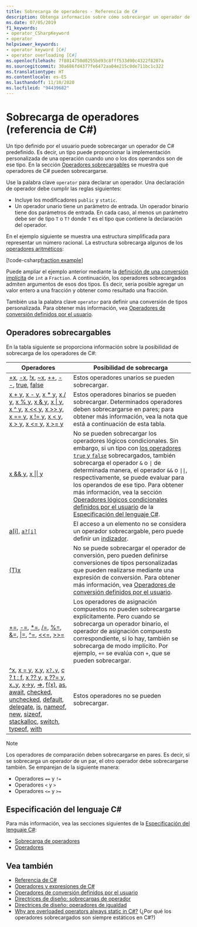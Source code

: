 ```yaml
---
title: Sobrecarga de operadores - Referencia de C#
description: Obtenga información sobre cómo sobrecargar un operador de C# y qué operadores de C# se pueden sobrecargar.
ms.date: 07/05/2019
f1_keywords:
- operator_CSharpKeyword
- operator
helpviewer_keywords:
- operator keyword [C#]
- operator overloading [C#]
ms.openlocfilehash: 7f8014750d0255bd93c8fff533d90c4322f8207a
ms.sourcegitcommit: 30a686fd4377fe6472aa04e215c0de711bc1c322
ms.translationtype: HT
ms.contentlocale: es-ES
ms.lasthandoff: 11/10/2020
ms.locfileid: "94439682"
---
```

# <a name="operator-overloading-c-reference"></a>Sobrecarga de operadores (referencia de C#)

Un tipo definido por el usuario puede sobrecargar un operador de C# predefinido. Es decir, un tipo puede proporcionar la implementación personalizada de una operación cuando uno o los dos operandos son de ese tipo. En la sección [Operadores sobrecargables](#overloadable-operators) se muestra qué operadores de C# pueden sobrecargarse.

Use la palabra clave `operator` para declarar un operador. Una declaración de operador debe cumplir las reglas siguientes:

- Incluye los modificadores `public` y `static`.
- Un operador unario tiene un parámetro de entrada. Un operador binario tiene dos parámetros de entrada. En cada caso, al menos un parámetro debe ser de tipo `T` o `T?` donde `T` es el tipo que contiene la declaración del operador.

En el ejemplo siguiente se muestra una estructura simplificada para representar un número racional. La estructura sobrecarga algunos de los [operadores aritméticos](arithmetic-operators.md):

[!code-csharp[fraction example](snippets/shared/OperatorOverloading.cs)]

Puede ampliar el ejemplo anterior mediante la [definición de una conversión implícita](user-defined-conversion-operators.md) de `int` a `Fraction`. A continuación, los operadores sobrecargados admiten argumentos de esos dos tipos. Es decir, sería posible agregar un valor entero a una fracción y obtener como resultado una fracción.

También usa la palabra clave `operator` para definir una conversión de tipos personalizada. Para obtener más información, vea [Operadores de conversión definidos por el usuario](user-defined-conversion-operators.md).

## <a name="overloadable-operators"></a>Operadores sobrecargables

En la tabla siguiente se proporciona información sobre la posibilidad de sobrecarga de los operadores de C#:

| Operadores | Posibilidad de sobrecarga |
| --------- | --------------- |
|[+x](arithmetic-operators.md#unary-plus-and-minus-operators), [-x](arithmetic-operators.md#unary-plus-and-minus-operators), [!x](boolean-logical-operators.md#logical-negation-operator-), [~x](bitwise-and-shift-operators.md#bitwise-complement-operator-), [++](arithmetic-operators.md#increment-operator-), [--](arithmetic-operators.md#decrement-operator---), [true](true-false-operators.md), [false](true-false-operators.md)|Estos operadores unarios se pueden sobrecargar.|
|[x + y](addition-operator.md), [x - y](subtraction-operator.md), [x \* y](arithmetic-operators.md#multiplication-operator-), [x / y](arithmetic-operators.md#division-operator-), [x % y](arithmetic-operators.md#remainder-operator-), [x & y](boolean-logical-operators.md#logical-and-operator-), [x &#124; y](boolean-logical-operators.md#logical-or-operator-), [x ^ y](boolean-logical-operators.md#logical-exclusive-or-operator-), [x \<\< y](bitwise-and-shift-operators.md#left-shift-operator-), [x >> y](bitwise-and-shift-operators.md#right-shift-operator-), [x == y](equality-operators.md#equality-operator-), [x != y](equality-operators.md#inequality-operator-), [x \< y](comparison-operators.md#less-than-operator-), [x > y](comparison-operators.md#greater-than-operator-), [x \<= y](comparison-operators.md#less-than-or-equal-operator-), [x >= y](comparison-operators.md#greater-than-or-equal-operator-)|Estos operadores binarios se pueden sobrecargar. Determinados operadores deben sobrecargarse en pares; para obtener más información, vea la nota que está a continuación de esta tabla.|
|[x && y](boolean-logical-operators.md#conditional-logical-and-operator-), [x &#124;&#124; y](boolean-logical-operators.md#conditional-logical-or-operator-)|No se pueden sobrecargar los operadores lógicos condicionales. Sin embargo, si un tipo con [los operadores `true` y `false`](true-false-operators.md) sobrecargados, también sobrecarga el operador `&` o <code>&#124;</code> de determinada manera, el operador `&&` o <code>&#124;&#124;</code>, respectivamente, se puede evaluar para los operandos de ese tipo. Para obtener más información, vea la sección [Operadores lógicos condicionales definidos por el usuario](~/_csharplang/spec/expressions.md#user-defined-conditional-logical-operators) de la [Especificación del lenguaje C#](~/_csharplang/spec/introduction.md).|
|[a&#91;i&#93;](member-access-operators.md#indexer-operator-), [`a?[i]`](member-access-operators.md#null-conditional-operators--and-)|El acceso a un elemento no se considera un operador sobrecargable, pero puede definir un [indizador](../../programming-guide/indexers/index.md).|
|[(T)x](type-testing-and-cast.md#cast-expression)|No se puede sobrecargar el operador de conversión, pero pueden definirse conversiones de tipos personalizadas que pueden realizarse mediante una expresión de conversión. Para obtener más información, vea [Operadores de conversión definidos por el usuario](user-defined-conversion-operators.md).|
|[+=](arithmetic-operators.md#compound-assignment), [-=](arithmetic-operators.md#compound-assignment), [\*=](arithmetic-operators.md#compound-assignment), [/=](arithmetic-operators.md#compound-assignment), [%=](arithmetic-operators.md#compound-assignment), [&=](boolean-logical-operators.md#compound-assignment), [&#124;=](boolean-logical-operators.md#compound-assignment), [^=](boolean-logical-operators.md#compound-assignment), [\<\<=](bitwise-and-shift-operators.md#compound-assignment), [>>=](bitwise-and-shift-operators.md#compound-assignment)|Los operadores de asignación compuestos no pueden sobrecargarse explícitamente. Pero cuando se sobrecarga un operador binario, el operador de asignación compuesto correspondiente, si lo hay, también se sobrecarga de modo implícito. Por ejemplo, `+=` se evalúa con `+`, que se pueden sobrecargar.|
|[^x](member-access-operators.md#index-from-end-operator-), [x = y](assignment-operator.md), [x.y](member-access-operators.md#member-access-expression-), [`x?.y`](member-access-operators.md#null-conditional-operators--and-), [c ? t : f](conditional-operator.md), [x ?? y](null-coalescing-operator.md), [x ??= y](null-coalescing-operator.md), [x..y](member-access-operators.md#range-operator-), [x->y](pointer-related-operators.md#pointer-member-access-operator--), [=>](lambda-operator.md), [f(x)](member-access-operators.md#invocation-expression-), [as](type-testing-and-cast.md#as-operator), [await](await.md), [checked](../keywords/checked.md), [unchecked](../keywords/unchecked.md), [default](default.md), [delegate](delegate-operator.md), [is](type-testing-and-cast.md#is-operator), [nameof](nameof.md), [new](new-operator.md), [sizeof](sizeof.md), [stackalloc](stackalloc.md), [switch](switch-expression.md), [typeof](type-testing-and-cast.md#typeof-operator), [with](with-expression.md)|Estos operadores no se pueden sobrecargar.|

> [!NOTE]
> Los operadores de comparación deben sobrecargarse en pares. Es decir, si se sobrecarga un operador de un par, el otro operador debe sobrecargarse también. Se emparejan de la siguiente manera:
>
> - Operadores `==` y `!=`
> - Operadores `<` y `>`
> - Operadores `<=` y `>=`

## <a name="c-language-specification"></a>Especificación del lenguaje C#

Para más información, vea las secciones siguientes de la [Especificación del lenguaje C#](~/_csharplang/spec/introduction.md):

- [Sobrecarga de operadores](~/_csharplang/spec/expressions.md#operator-overloading)
- [Operadores](~/_csharplang/spec/classes.md#operators)

## <a name="see-also"></a>Vea también

- [Referencia de C#](../index.md)
- [Operadores y expresiones de C#](index.md)
- [Operadores de conversión definidos por el usuario](user-defined-conversion-operators.md)
- [Directrices de diseño: sobrecargas de operador](../../../standard/design-guidelines/operator-overloads.md)
- [Directrices de diseño: operadores de igualdad](../../../standard/design-guidelines/equality-operators.md)
- [Why are overloaded operators always static in C#?](/archive/blogs/ericlippert/why-are-overloaded-operators-always-static-in-c) (¿Por qué los operadores sobrecargados son siempre estáticos en C#?)
